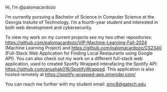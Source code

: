 Hi, I’m @palomacardozo

I’m currently pursuing a Bachelor of Science in Computer Science at the Georgia Instuite of Technology. I’m a fourth-year student and interested in both web development and cybersecurity.

To view my work on my current projects see my two other repositories: https://github.com/palomacardozo/VIP-Machine-Learning-Fall-2024 (Machine Learning Project) and https://github.com/palomacardozo/CS2340 (Full-Stack Web Application for Finding Local Restaurants using Google API). You can also check out my work on a different full-stack web application, used to created Spotify Wrapped interafacing the Spotify API: https://github.com/anushak016/SpotifyWrapped. This application is also hosted remotely at https://spotify-wrapped-app.onrender.com/

You can reach me further with my student email: pmc8@gatech.edu
